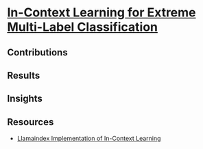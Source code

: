 # [In-Context Learning for Extreme Multi-Label Classification](https://arxiv.org/pdf/2401.12178.pdf)

## Contributions

## Results

## Insights

## Resources
- [Llamaindex Implementation of In-Context Learning](https://github.com/run-llama/llama_index/tree/main/llama-index-packs/llama-index-packs-infer-retrieve-rerank)
